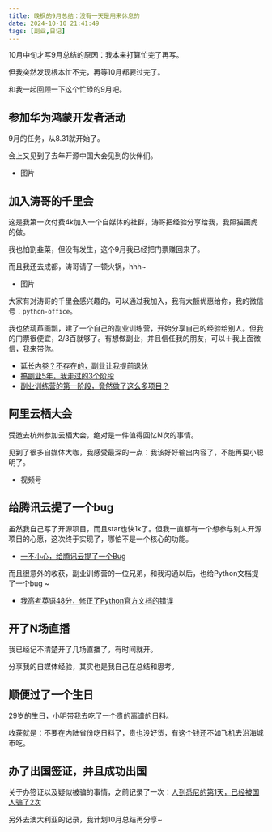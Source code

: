 ```yaml
---
title: 晚枫的9月总结：没有一天是用来休息的
date: 2024-10-10 21:41:49
tags: [副业,日记]
---
```


10月中旬才写9月总结的原因：我本来打算忙完了再写。

但我突然发现根本忙不完，再等10月都要过完了。

和我一起回顾一下这个忙碌的9月吧。

## 参加华为鸿蒙开发者活动

9月的任务，从8.31就开始了。

会上又见到了去年开源中国大会见到的伙伴们。

- 图片

## 加入涛哥的千里会

这是我第一次付费4k加入一个自媒体的社群，涛哥把经验分享给我，我照猫画虎的做。

我也怕割韭菜，但没有发生，这个9月我已经把门票赚回来了。

而且我还去成都，涛哥请了一顿火锅，hhh~

-  图片

大家有对涛哥的千里会感兴趣的，可以通过我加入，我有大额优惠给你，我的微信号：``python-office``。

我也依葫芦画瓢，建了一个自己的副业训练营，开始分享自己的经验给别人。但我的门票很便宜，2/3百就够了。有想做副业，并且信任我的朋友，可以＋我上面微信，我来带你。

- [延长内卷？不存在的，副业让我提前退休](https://mp.weixin.qq.com/s/VLy8-N4TGaRMt04i39krXw)
- [搞副业5年，我走过的3个阶段](https://mp.weixin.qq.com/s/TX2dq2zn-GuBUOuFU4nVeQ)
- [副业训练营的第一阶段，竟然做了这么多项目？](https://mp.weixin.qq.com/s/LlCoPwi6_Xa9b9tgMOOGUg)


## 阿里云栖大会

受邀去杭州参加云栖大会，绝对是一件值得回忆N次的事情。

见到了很多自媒体大咖，我感受最深的一点：我该好好输出内容了，不能再耍小聪明了。

- 视频号

## 给腾讯云提了一个bug

虽然我自己写了开源项目，而且star也快1k了。但我一直都有一个想参与别人开源项目的心愿，这次终于实现了，哪怕不是一个核心的功能。

- [一不小心，给腾讯云提了一个Bug](https://mp.weixin.qq.com/s/TpTEmvctci6JZXzfiF2dig)

而且很意外的收获，副业训练营的一位兄弟，和我沟通以后，也给Python文档提了一个bug ~

- [我高考英语48分，修正了Python官方文档的错误](https://mp.weixin.qq.com/s/tRroYbFiMebBgrQC6Kznjg)



## 开了N场直播

我已经记不清楚开了几场直播了，有时间就开。

分享我的自媒体经验，其实也是我自己在总结和思考。

## 顺便过了一个生日

29岁的生日，小明带我去吃了一个贵的离谱的日料。

收获就是：不要在内陆省份吃日料了，贵也没好货，有这个钱还不如飞机去沿海城市吃。

## 办了出国签证，并且成功出国

关于办签证以及疑似被骗的事情，之前记录了一次：[人到悉尼的第1天，已经被国人骗了2次](https://mp.weixin.qq.com/s/_PgR4IjwtwFgtfe-_FPBuw)

另外去澳大利亚的记录，我计划10月总结再分享~



